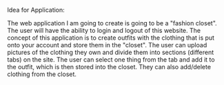 Idea for Application:

The web application I am going to create is going to be a "fashion closet". The user will have the ability to login and logout of this website. The concept of this application is to create outfits with the clothing that is put onto your account and store them in the "closet". The user can upload pictures of the clothing they own and divide them into sections (different tabs) on the site. The user can select one thing from the tab and add it to the outfit, which is then stored into the closet. They can also add/delete clothing from the closet.
